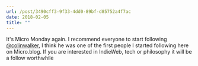 ```yaml
---
url: /post/3490cff3-9f33-4dd0-89bf-d85752a4f7ac
date: 2018-02-05
title: ""
---
```


It's Micro Monday again. I recommend everyone to start following [@colinwalker][1], I think he was one of the first people I started following here on Micro.blog. If you are interested in IndieWeb, tech or philosophy it will be a follow worthwhile



 [1]: https://colinwalker.blog